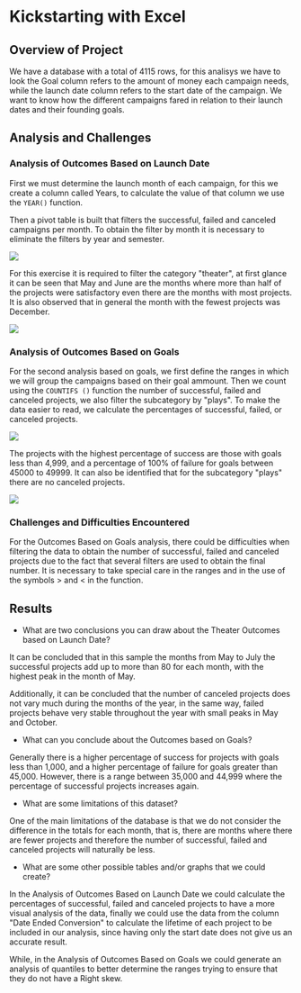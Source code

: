 # Kickstarting with Excel

## Overview of Project

We have a database with a total of 4115 rows, for this analisys we have to look the Goal column refers to the amount of money each campaign needs, while the launch date column refers to the start date of the campaign. We want to know how the different campaigns fared in relation to their launch dates and their founding goals. 

## Analysis and Challenges

### Analysis of Outcomes Based on Launch Date

First we must determine the launch month of each campaign, for this we create a column called Years, to calculate the value of that column we use the `YEAR()` function.

Then a pivot table is built that filters the successful, failed and canceled campaigns per month. To obtain the filter by month it is necessary to eliminate the filters by year and semester.

![](https://myoctocat.com/assets/images/base-octocat.svg)

For this exercise it is required to filter the category "theater", at first glance it can be seen that May and June are the months where more than half of the projects were satisfactory even there are the months with most projects. It is also observed that in general the month with the fewest projects was December.

![](https://myoctocat.com/assets/images/base-octocat.svg)

### Analysis of Outcomes Based on Goals

For the second analysis based on goals, we first define the ranges in which we will group the campaigns based on their goal ammount. Then we count using the `COUNTIFS ()` function the number of successful, failed and canceled projects, we also filter the subcategory by "plays". To make the data easier to read, we calculate the percentages of successful, failed, or canceled projects.

![](https://myoctocat.com/assets/images/base-octocat.svg)

The projects with the highest percentage of success are those with goals less than 4,999, and a percentage of 100% of failure for goals between 45000 to 49999. It can also be identified that for the subcategory "plays" there are no canceled projects. 

![](https://myoctocat.com/assets/images/base-octocat.svg)

### Challenges and Difficulties Encountered

For the Outcomes Based on Goals analysis, there could be difficulties when filtering the data to obtain the number of successful, failed and canceled projects due to the fact that several filters are used to obtain the final number. It is necessary to take special care in the ranges and in the use of the symbols > and < in the function.

## Results

- What are two conclusions you can draw about the Theater Outcomes based on Launch Date?

It can be concluded that in this sample the months from May to July the successful projects add up to more than 80 for each month, with the highest peak in the month of May.

Additionally, it can be concluded that the number of canceled projects does not vary much during the months of the year, in the same way, failed projects behave very stable throughout the year with small peaks in May and October.

- What can you conclude about the Outcomes based on Goals?

Generally there is a higher percentage of success for projects with goals less than 1,000, and a higher percentage of failure for goals greater than 45,000. However, there is a range between 35,000 and 44,999 where the percentage of successful projects increases again.

- What are some limitations of this dataset?

One of the main limitations of the database is that we do not consider the difference in the totals for each month, that is, there are months where there are fewer projects and therefore the number of successful, failed and canceled projects will naturally be less.

- What are some other possible tables and/or graphs that we could create?

In the Analysis of Outcomes Based on Launch Date we could calculate the percentages of successful, failed and canceled projects to have a more visual analysis of the data, finally we could use the data from the column "Date Ended Conversion" to calculate the lifetime of each project to be included in our analysis, since having only the start date does not give us an accurate result.

While, in the Analysis of Outcomes Based on Goals we could generate an analysis of quantiles  to better determine the ranges trying to ensure that they do not have a Right skew.
